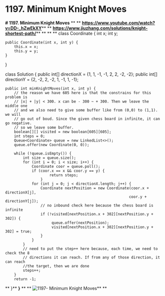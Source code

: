 # 1197. Minimum Knight Moves

**# 1197. Minimum Knight Moves**
**
**
**https://www.youtube.com/watch?v=DD-_hZwEkXY**** **
**https://www.jiuzhang.com/solutions/knight-shortest-path/**** **
**
**
class Coordinate {
    int x;
    int y;
    
    public Coordinate(int x, int y) {
        this.x = x;
        this.y = y;
    }
}

class Solution {
    public int[] directionX = {1, 1, -1, -1, 2, 2, -2, -2};
    public int[] directionY = {2, -2, 2, -2, 1, -1, 1, -1};
    
    public int minKnightMoves(int x, int y) {
        // the reason we have 605 here is that the constrains for this problem is 
        // |x| + |y| < 300. x can be - 300 ~ + 300. Then we leave the middle one 
        // and we also need to give some buffer like from (0,0) to (1,1). we will
        // go out of boud. Since the given chess board in infinite, it can go negative. 
        // so we leave some buffer.
        boolean[][] visited = new boolean[605][605];
        int steps = 0;
        Queue<Coordinate> queue = new LinkedList<>();
        queue.offer(new Coordinate(0, 0));
        
        while (!queue.isEmpty()) {
            int size = queue.size();
            for (int i = 0; i < size; i++) {
                Coordinate coor = queue.poll();
                if (coor.x == x && coor.y == y) {
                        return steps;
                    }
                for (int j = 0; j < directionX.length; j++) {
                    Coordinate nextPosition = new Coordinate(coor.x + directionX[j], 
                                                            coor.y + directionY[j]);
                    // no inbound check here because the chess board is infinite
                    if (!visited[nextPosition.x + 302][nextPosition.y + 302]) {
                         queue.offer(nextPosition);
                         visited[nextPosition.x + 302][nextPosition.y + 302] = true;
                    }    
                }
            }
            // need to put the step++ here because, each time, we need to check the 8 
            // directions it can reach. If from any of those direction, it can reach 
            //the target, then we are done
            steps++;
        }
        return -1;
**    }**
**}**
**
**
![1197- Minimum Knight Moves](images/1197- Minimum%20Knight%20Moves.png)**
**

